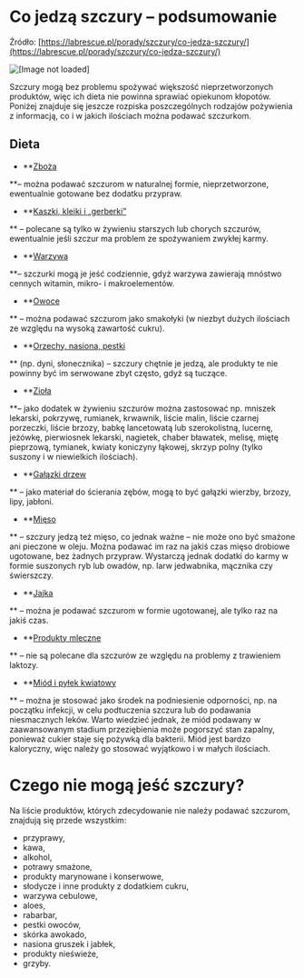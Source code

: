# Co jedzą szczury – podsumowanie
Źródło: [https://labrescue.pl/porady/szczury/co-jedza-szczury/](https://labrescue.pl/porady/szczury/co-jedza-szczury/)

![[Image not loaded]](https://labrescue.pl/wp-content/uploads/2023/06/Grafiki-na-strone-1.webp)

Szczury mogą bez problemu spożywać większość nieprzetworzonych produktów, więc ich dieta nie powinna sprawiać opiekunom kłopotów. Poniżej znajduje się jeszcze rozpiska poszczególnych rodzajów pożywienia z informacją, co i w jakich ilościach można podawać szczurkom.

## Dieta
* **[Zboża](Zboża.html)

**– można podawać szczurom w naturalnej formie, nieprzetworzone, ewentualnie gotowane bez dodatku przypraw.
* **[Kaszki, kleiki i „gerberki”](Kaszki,kleikii„gerberki”.html)

** – polecane są tylko w żywieniu starszych lub chorych szczurów, ewentualnie jeśli szczur ma problem ze spożywaniem zwykłej karmy.
* **[Warzywa](Warzywa.html)

**– szczurki mogą je jeść codziennie, gdyż warzywa zawierają mnóstwo cennych witamin, mikro- i makroelementów.
* **[Owoce](Owoce.html)

** – można podawać szczurom jako smakołyki (w niezbyt dużych ilościach ze względu na wysoką zawartość cukru).
* **[Orzechy, nasiona, pestki](Orzechy,nasiona,pestki.html)

** (np. dyni, słonecznika) – szczury chętnie je jedzą, ale produkty te nie powinny być im serwowane zbyt często, gdyż są tuczące.
* **[Zioła](Zioła.html)

**– jako dodatek w żywieniu szczurów można zastosować np. mniszek lekarski, pokrzywę, rumianek, krwawnik, liście malin, liście czarnej porzeczki, liście brzozy, babkę lancetowatą lub szerokolistną, lucernę, jeżówkę, pierwiosnek lekarski, nagietek, chaber bławatek, melisę, miętę pieprzową, tymianek, kwiaty koniczyny łąkowej, skrzyp polny (tylko suszony i w niewielkich ilościach).
* **[Gałązki drzew](Gałązkidrzew.html)

** – jako materiał do ścierania zębów, mogą to być gałązki wierzby, brzozy, lipy, jabłoni.
* **[Mięso](Mięso.html)

** – szczury jedzą też mięso, co jednak ważne – nie może ono być smażone ani pieczone w oleju. Można podawać im raz na jakiś czas mięso drobiowe ugotowane, bez żadnych przypraw. Wystarczą jednak dodatki do karmy w formie suszonych ryb lub owadów, np. larw jedwabnika, mącznika czy świerszczy.
* **[Jajka](Jajka.html)

** – można je podawać szczurom w formie ugotowanej, ale tylko raz na jakiś czas.
* **[Produkty mleczne](Produktymleczne.html)

** – nie są polecane dla szczurów ze względu na problemy z trawieniem laktozy.
* **[Miód i pyłek kwiatowy](Miódipyłekkwiatowy.html)

** – można je stosować jako środek na podniesienie odporności, np. na początku infekcji, w celu podtuczenia szczura lub do podawania niesmacznych leków. Warto wiedzieć jednak, że miód podawany w zaawansowanym stadium przeziębienia może pogorszyć stan zapalny, ponieważ cukier staje się pożywką dla bakterii. Miód jest bardzo kaloryczny, więc należy go stosować wyjątkowo i w małych ilościach.

# Czego nie mogą jeść szczury?
Na liście produktów, których zdecydowanie nie należy podawać szczurom, znajdują się przede wszystkim:
* przyprawy,
* kawa,
* alkohol,
* potrawy smażone,
* produkty marynowane i konserwowe,
* słodycze i inne produkty z dodatkiem cukru,
* warzywa cebulowe,
* aloes,
* rabarbar, 
* pestki owoców,
* skórka awokado, 
* nasiona gruszek i jabłek,
* produkty nieświeże,
* grzyby.
